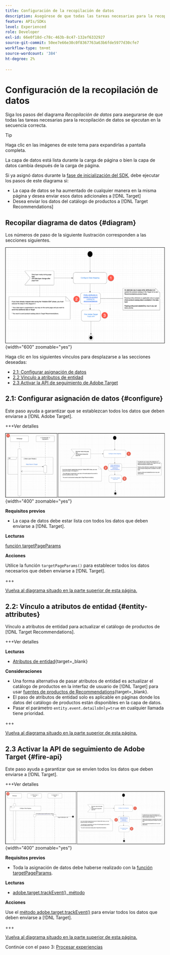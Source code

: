 ```yaml
---
title: Configuración de la recopilación de datos
description: Asegúrese de que todas las tareas necesarias para la recopilación de datos se ejecutan en la secuencia correcta.
feature: APIs/SDKs
level: Experienced
role: Developer
exl-id: 66e0f18d-c78c-463b-8c47-132ef6332927
source-git-commit: 50ee7e66e30c0f8367763a63b6fde5977d30cfe7
workflow-type: tm+mt
source-wordcount: '384'
ht-degree: 2%

---
```


# Configuración de la recopilación de datos

Siga los pasos del diagrama *Recopilación de datos* para asegurarse de que todas las tareas necesarias para la recopilación de datos se ejecutan en la secuencia correcta.

>[!TIP]
>
>Haga clic en las imágenes de este tema para expandirlas a pantalla completa.

La capa de datos está lista durante la carga de página o bien la capa de datos cambia después de la carga de página.

Si ya asignó datos durante la [fase de inicialización del SDK](/help/dev/patterns/recs-atjs/initialize-sdk.md), debe ejecutar los pasos de este diagrama si:

* La capa de datos se ha aumentado de cualquier manera en la misma página y desea enviar esos datos adicionales a [!DNL Target]
* Desea enviar los datos del catálogo de productos a [!DNL Target Recommendations]

## Recopilar diagrama de datos {#diagram}

Los números de paso de la siguiente ilustración corresponden a las secciones siguientes.

![Diagrama de recopilación de datos](/help/dev/patterns/recs-atjs/assets/data-collection-diagram.png){width="600" zoomable="yes"}

Haga clic en los siguientes vínculos para desplazarse a las secciones deseadas:

* [2.1: Configurar asignación de datos](#configure)
* [2.2 Vínculo a atributos de entidad](#entity-attributes)
* [2.3 Activar la API de seguimiento de Adobe Target](#fire-api)

## 2.1: Configurar asignación de datos {#configure}

Este paso ayuda a garantizar que se establezcan todos los datos que deben enviarse a [!DNL Adobe Target].

+++Ver detalles

![Configurar diagrama de asignación de datos](/help/dev/patterns/recs-atjs/assets/configure-data-mapping-combined.png){width="400" zoomable="yes"}

**Requisitos previos**

* La capa de datos debe estar lista con todos los datos que deben enviarse a [!DNL Target].

**Lecturas**

[función targetPageParams](/help/dev/implement/client-side/atjs/atjs-functions/targetpageparams.md)

**Acciones**

Utilice la función `targetPageParams()` para establecer todos los datos necesarios que deben enviarse a [!DNL Target].

+++

[Vuelva al diagrama situado en la parte superior de esta página.](#diagram)

## 2.2: Vínculo a atributos de entidad {#entity-attributes}

Vínculo a atributos de entidad para actualizar el catálogo de productos de [!DNL Target Recommendations].

+++Ver detalles

**Lecturas**

* [Atributos de entidad](https://experienceleague.adobe.com/docs/target/using/recommendations/entities/entity-attributes.html?lang=es){target=_blank}

**Consideraciones**

* Una forma alternativa de pasar atributos de entidad es actualizar el catálogo de productos en la interfaz de usuario de [!DNL Target] para usar [fuentes de productos de Recommendations](https://experienceleague.adobe.com/docs/target/using/recommendations/entities/feeds.html?lang=es){target=_blank}.
* El paso de atributos de entidad solo es aplicable en páginas donde los datos del catálogo de productos están disponibles en la capa de datos.
* Pasar el parámetro `entity.event.detailsOnly=true` en cualquier llamada tiene prioridad.

+++

[Vuelva al diagrama situado en la parte superior de esta página.](#diagram)

## 2.3 Activar la API de seguimiento de Adobe Target {#fire-api}

Este paso ayuda a garantizar que se envíen todos los datos que deben enviarse a [!DNL Target].

+++Ver detalles

![Activar el diagrama de API de seguimiento de Adobe Target](/help/dev/patterns/recs-atjs/assets/fire-track-api-combined.png){width="400" zoomable="yes"}

**Requisitos previos**

* Toda la asignación de datos debe haberse realizado con la [función targetPageParams](/help/dev/implement/client-side/atjs/atjs-functions/targetpageparams.md).

**Lecturas**

* [adobe.target.trackEvent(), método](/help/dev/implement/client-side/atjs/atjs-functions/adobe-target-trackevent.md)

**Acciones**

Use el [método adobe.target.trackEvent()](/help/dev/implement/client-side/atjs/atjs-functions/adobe-target-trackevent.md) para enviar todos los datos que deben enviarse a [!DNL Target].

+++

[Vuelva al diagrama situado en la parte superior de esta página.](#diagram)

Continúe con el paso 3: [Procesar experiencias](/help/dev/patterns/recs-atjs/render-experiences.md)
